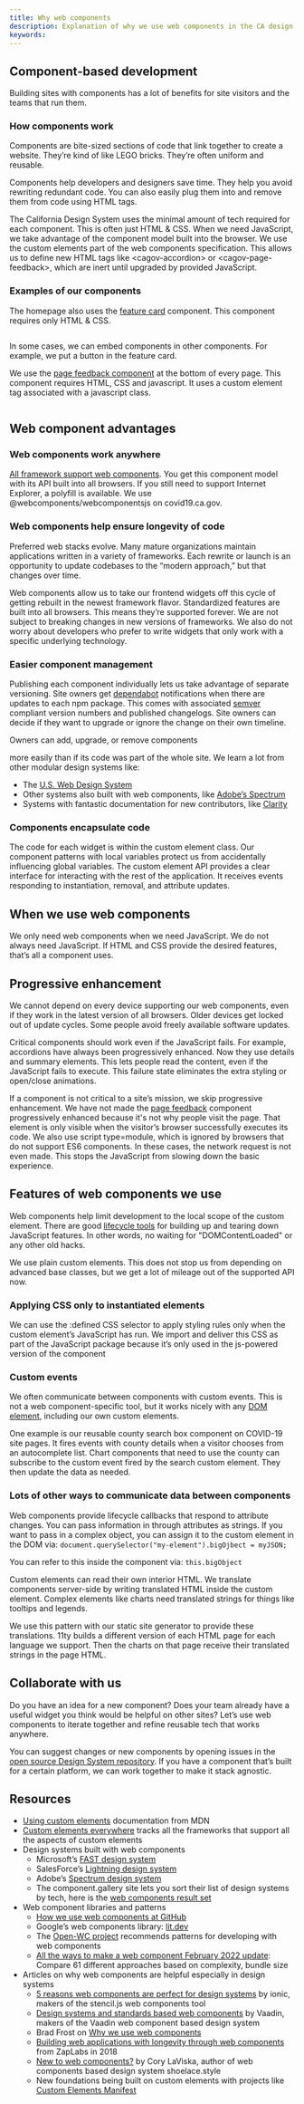 ```yaml
---
title: Why web components
description: Explanation of why we use web components in the CA design system
keywords: 
---
```



## Component-based development

Building sites with components has a lot of benefits for site visitors and the teams that run them.

### How components work

Components are bite-sized sections of code that link together to create a website. They&rsquo;re kind of like LEGO bricks. They&rsquo;re often uniform and reusable.

Components help developers and designers save time. They help you avoid rewriting redundant code. You can also easily plug them into and remove them from code using HTML tags.

The California Design System uses the minimal amount of tech required for each component. This is&nbsp;often just HTML &amp; CSS. When we need JavaScript, we take advantage of the component model built into the browser. We use the custom elements part of the web components specification. This allows us to define new HTML tags like &lt;cagov-accordion&gt; or &lt;cagov-page-feedback&gt;, which are inert until upgraded by provided JavaScript.

### Examples of our components

The homepage also uses the <a href="https://designsystem.webstandards.ca.gov/components/feature-card/readme/">feature card</a>&nbsp;component. This component requires only HTML & CSS. 

<img alt="" src="/content/img/screenshot-feature.jpg">

In some cases, we can embed components in other components. For example, we put a button in the feature card.

We use the <a href="/components/page-feedback/readme/">page feedback component</a> at the bottom of every page. This component requires HTML, CSS and javascript. It uses a custom element tag associated with a javascript class.

<img alt="" src="/content/img/screenshot-feedback.jpg">

## Web component advantages

### Web components work anywhere

<a href="https://custom-elements-everywhere.com/">All framework support web components</a>. You get this component model with its API built into all browsers. If you still need to support Internet Explorer, a polyfill is available. We use @webcomponents/webcomponentsjs on covid19.ca.gov.

### Web components help ensure longevity of code

Preferred web stacks evolve. Many mature organizations maintain applications written in a variety of frameworks. Each rewrite or launch is an opportunity to update codebases to the &ldquo;modern approach,&rdquo; but that changes over time.

Web components allow us to take our frontend widgets&nbsp;off this cycle&nbsp;of getting rebuilt in the newest framework flavor. Standardized features are built into all browsers. This means they&rsquo;re supported forever. We are not subject to breaking changes in new versions of frameworks. We also do not worry about developers who prefer to write widgets that only work with a specific underlying technology.

### Easier component management

Publishing each component individually lets us take advantage of separate versioning. Site owners get <a href="https://github.com/dependabot">dependabot</a>&nbsp;notifications when there are updates to each npm package. This comes with associated <a href="https://semver.org/">semver</a> compliant version numbers and published changelogs. Site owners can decide if they want to upgrade or ignore the change on their own timeline.

Owners can add, upgrade, or remove components 

more easily than if its code was part of the whole site. We learn a lot from other modular design systems like:

- The <a href="https://designsystem.digital.gov/">U.S. Web Design System</a>
- Other systems also built with web components, like <a href="https://opensource.adobe.com/spectrum-web-components/">Adobe&rsquo;s Spectrum</a>
- Systems with fantastic documentation for new contributors, like&nbsp;<a href="https://opensource.adobe.com/spectrum-web-components/">Clarity</a>

### Components encapsulate code

The code for each widget is within the custom element class. Our component patterns with local variables protect us from accidentally influencing global variables. The custom element API provides a clear interface for interacting with the rest of the application. It receives events responding to instantiation, removal, and attribute updates.

## When we use web components

We only need web components when we need JavaScript. We do not always need JavaScript. If HTML and CSS provide the desired features, that&rsquo;s all a component uses.

## Progressive enhancement

We cannot depend&nbsp;on every device supporting our web components, even if they work in the latest version of all browsers. Older devices get locked out of update cycles. Some people avoid freely available software updates. 

Critical components should work even if the JavaScript fails. For example, accordions have always been progressively enhanced. Now they use details and summary elements. This lets people read the content, even if the JavaScript fails to execute. This failure state eliminates the extra styling or open/close animations.

If a component is not critical to a site&rsquo;s mission, we skip progressive enhancement. We have not made the <a href="https://designsystem.webstandards.ca.gov/components/page-feedback/readme/">page feedback</a> component progressively enhanced because it&#39;s not why people visit the page. That element is only visible when the visitor&rsquo;s browser successfully executes its code. We also use script type=module, which is ignored by browsers that do not support ES6 components. In these cases, the network request is not even made. This stops the JavaScript from slowing down the basic experience.

## Features of web components we use

Web components help limit development to the local scope of the custom element. There are good <a href="https://developer.mozilla.org/en-US/docs/Web/Web_Components/Using_custom_elements">lifecycle tools</a> for building up and tearing down JavaScript features. In other words, no waiting for &quot;DOMContentLoaded&quot; or any other old hacks.

We use plain custom elements. This does not stop us from depending on advanced base classes, but we get a lot of mileage out of the supported API now.

### Applying CSS only to instantiated elements

We can use the :defined CSS selector to apply styling rules only when the custom element&rsquo;s JavaScript has run. We import and deliver this CSS as part of the JavaScript package because it&rsquo;s only used in the js-powered version of the component

### Custom events

We often communicate between components with custom events. This is not a web component-specific tool, but it works nicely with any <a href="https://developer.mozilla.org/en-US/docs/Web/Events/Creating_and_triggering_events">DOM element</a>, including our own custom elements. 

One example is our reusable county search box component on COVID-19 site pages. It fires events with county details when a visitor chooses from an autocomplete list. Chart components that need to use the county can subscribe to the custom event fired by the search custom element. They then update the data as needed.

### Lots of other ways to communicate data between components

Web components provide lifecycle callbacks that respond to attribute changes. You can pass information in through attributes as strings. If you want to pass in a complex object, you can assign it to the custom element in the DOM via: ``` document.querySelector("my-element").bigOjbect = myJSON; ```

You can refer to this inside the component via:  ``` this.bigObject ```

Custom elements can read their own interior HTML. We translate components server-side by writing translated HTML inside the custom element. Complex elements like charts need translated strings for things like tooltips and legends.

We use this pattern with our static site generator to provide these translations. 11ty builds a different version of each HTML page for each language we support. Then the charts on that page receive their translated strings in the page HTML.

## Collaborate with us

Do you have an idea for a new component? Does your team already have a useful widget you think would be helpful on other sites? Let&rsquo;s use web components to iterate together and refine reusable tech that works anywhere.

You can suggest changes or new components by opening issues in the <a href="https://github.com/cagov/design-system/">open source Design System repository</a>. If you have a component that&rsquo;s built for a certain platform, we can work together to make it stack agnostic.

## Resources

- <a href="https://developer.mozilla.org/en-US/docs/Web/Web_Components/Using_custom_elements">Using custom elements</a> documentation from MDN
- <a href="https://custom-elements-everywhere.com/">Custom elements everywhere</a> tracks all the frameworks that support all the aspects of custom elements
- Design systems built with web components
  - Microsoft&rsquo;s <a href="https://www.fast.design/">FAST design system</a>
  - SalesForce&rsquo;s <a href="https://www.lightningdesignsystem.com/">Lightning design system</a>
  - Adobe&rsquo;s <a href="https://opensource.adobe.com/spectrum-web-components/">Spectrum design system</a>
  - The component.gallery site lets you sort their list of design systems by tech, here is the <a href="https://component.gallery/design-systems/?tech%3DWeb%2520Components">web components result set</a>
- Web component libraries and patterns
  - <a href="https://github.blog/2021-05-04-how-we-use-web-components-at-github/">How we use web components at GitHub</a>
  - Google&rsquo;s web components library: <a href="https://lit.dev/">lit.dev</a>
  - The <a href="https://open-wc.org/">Open-WC project</a> recommends patterns for developing with web components
  - <a href="https://webcomponents.dev/blog/all-the-ways-to-make-a-web-component/">All the ways to make a web component February 2022 update</a>: Compare 61 different approaches based on complexity, bundle size
- Articles on why web components are helpful especially in design systems
  - <a href="https://ionicframework.com/blog/5-reasons-web-components-are-perfect-for-design-systems/">5 reasons web components are perfect for design systems</a> by ionic, makers of the stencil.js web components tool
  - <a href="https://vaadin.com/blog/design-systems-and-standardized-web-components">Design systems and standards based web components</a> by Vaadin, makers of the Vaadin web component based design system
  - Brad Frost on <a href="https://bradfrost.com/blog/link/why-we-use-web-components/">Why we use web components</a>
  - <a href="https://www.zaplabs.com/blog/engineering/building-web-applications-longevity-through-web-components">Building web applications with longevity through web components</a> from ZapLabs in 2018
  - <a href="https://shoelace.style/?id=new-to-web-components">New to web components?</a> by Cory LaViska, author of web components based design system shoelace.style
  - New foundations being built on custom elements with projects like <a href="https://dev.to/open-wc/introducing-custom-elements-manifest-gkk ">Custom Elements Manifest</a>